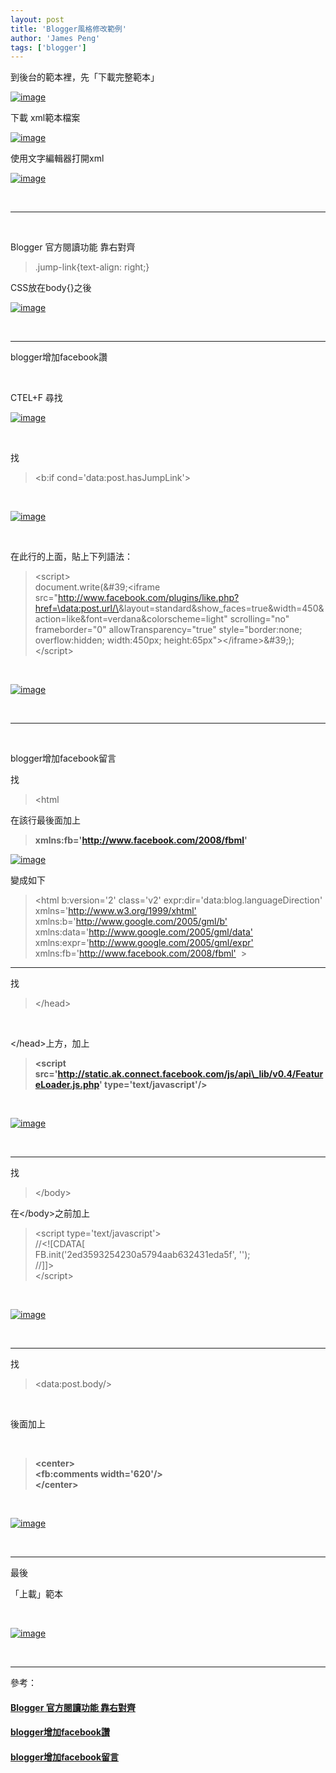 ```yaml
---
layout: post
title: 'Blogger風格修改範例'
author: 'James Peng'
tags: ['blogger']
---
```


到後台的範本裡，先「下載完整範本」

[![image](http://lh4.ggpht.com/-iJTKl2874-M/TlEbwjZMrpI/AAAAAAAAK8Q/ubnyuXvBkGs/image_thumb%25255B6%25255D.png?imgmax=800 "image")](http://lh5.ggpht.com/-KnOCoVwjRdk/TlEbwIZPq3I/AAAAAAAAK8M/aWwpH6ZjlfA/s1600-h/image%25255B8%25255D.png)

下載 xml範本檔案

[![image](http://lh6.ggpht.com/-w32CvSX3Nng/TlEbxrKqctI/AAAAAAAAK8Y/_3k7ju5yaEg/image_thumb%25255B9%25255D.png?imgmax=800 "image")](http://lh4.ggpht.com/-h1j7FKkq5QI/TlEbxCxKzQI/AAAAAAAAK8U/eAxX7dQHilk/s1600-h/image%25255B15%25255D.png)

使用文字編輯器打開xml

[![image](http://lh6.ggpht.com/-R076G6xSggU/TlEbya-DCTI/AAAAAAAAK8g/LnHDRBmNSrQ/image_thumb%25255B11%25255D.png?imgmax=800 "image")](http://lh4.ggpht.com/-UrdafrD7850/TlEbx91PCzI/AAAAAAAAK8c/MvBykxPfGwY/s1600-h/image%25255B19%25255D.png)

 

* * * * *

 

Blogger 官方閱讀功能 靠右對齊

> .jump-link{text-align: right;}

CSS放在body{}之後

[![image](http://lh6.ggpht.com/-glIdsu2FHlY/TlEbzT6nL7I/AAAAAAAAK8o/nP3UlFeAPRo/image_thumb%25255B13%25255D.png?imgmax=800 "image")](http://lh4.ggpht.com/-5HmUpc-fFxA/TlEby97L8CI/AAAAAAAAK8k/Sk2pfHKykKY/s1600-h/image%25255B23%25255D.png)

 

* * * * *

blogger增加facebook讚

 

CTEL+F 尋找

[![image](http://lh5.ggpht.com/-0pxqkBUsXdY/TlEb0Sh6sEI/AAAAAAAAK8w/99LAtaXRe40/image_thumb%25255B17%25255D.png?imgmax=800 "image")](http://lh6.ggpht.com/-51x-nPQ8SL0/TlEbz7FVR3I/AAAAAAAAK8s/Tmmnlmk929Y/s1600-h/image%25255B29%25255D.png)

 

找

> \<b:if cond='data:post.hasJumpLink'\>

 

[![image](http://lh6.ggpht.com/-qZY3IKtXzRY/TlEb1cTrdtI/AAAAAAAAK84/7ZucjEwLHFU/image_thumb%25255B29%25255D.png?imgmax=800 "image")](http://lh6.ggpht.com/-BaTnLbbdwY0/TlEb0469S-I/AAAAAAAAK80/me-2539nir0/s1600-h/image%25255B49%25255D.png)

 

在此行的上面，貼上下列語法：

> \<script\>  
> document.write(&\#39;&lt;iframe
> src=&quot;http://www.facebook.com/plugins/like.php?href=\<data:post.url/\>&amp;layout=standard&amp;show\_faces=true&amp;width=450&amp;action=like&amp;font=verdana&amp;colorscheme=light&quot;
> scrolling=&quot;no&quot; frameborder=&quot;0&quot;
> allowTransparency=&quot;true&quot; style=&quot;border:none;
> overflow:hidden; width:450px;
> height:65px&quot;&gt;&lt;/iframe&gt;&\#39;);  
> \</script\>

 

[![image](http://lh5.ggpht.com/-3fInfDl9nsI/TlEb2LR3nGI/AAAAAAAAK9A/Fm4mDb_MCY0/image_thumb%25255B31%25255D.png?imgmax=800 "image")](http://lh5.ggpht.com/-YleRiZXE-XM/TlEb1mfxurI/AAAAAAAAK88/wzbcz083HNk/s1600-h/image%25255B53%25255D.png)

 

* * * * *

 

blogger增加facebook留言

找

> \<html

在該行最後面加上

> **xmlns:fb='http://www.facebook.com/2008/fbml'**

[![image](http://lh5.ggpht.com/-VauiezIfkeM/TlEb3Opny5I/AAAAAAAAK9I/JvSMdbCtLIQ/image_thumb%25255B37%25255D.png?imgmax=800 "image")](http://lh6.ggpht.com/-ImqvTF85Kls/TlEb2lY69tI/AAAAAAAAK9E/hlZM9FMuiug/s1600-h/image%25255B69%25255D.png)

變成如下

> \<html b:version='2' class='v2' expr:dir='data:blog.languageDirection'
> xmlns='<http://www.w3.org/1999/xhtml'>
> xmlns:b='<http://www.google.com/2005/gml/b'>
> xmlns:data='<http://www.google.com/2005/gml/data'>
> xmlns:expr='<http://www.google.com/2005/gml/expr'>
> xmlns:fb='<http://www.facebook.com/2008/fbml'>  \>

* * * * *

找

> \</head\>

 

\</head\>上方，加上

> **\<script
> src='http://static.ak.connect.facebook.com/js/api\_lib/v0.4/FeatureLoader.js.php'
> type='text/javascript'/\>**

 

[![image](http://lh5.ggpht.com/-a3ZVM_Qh508/TlEb4HX36YI/AAAAAAAAK9Q/YcGMapQnZ-Y/image_thumb%25255B39%25255D.png?imgmax=800 "image")](http://lh4.ggpht.com/-rhRleUAq_tI/TlEb3lkwC9I/AAAAAAAAK9M/pxHTf7JjP8I/s1600-h/image%25255B73%25255D.png)

 

* * * * *

找

> \</body\>

在\</body\>之前加上

> \<script type='text/javascript'\>  
> //\<![CDATA[  
> FB.init('2ed3593254230a5794aab632431eda5f', '');  
> //]]\>  
> \</script\>

 

[![image](http://lh6.ggpht.com/-ujvxe9XQi1o/TlEe4nwC_2I/AAAAAAAAK-A/gU_TvG3ruo4/image_thumb%25255B52%25255D.png?imgmax=800 "image")](http://lh3.ggpht.com/-jftlwbEzLRM/TlEe4UMgHyI/AAAAAAAAK98/5lfi4GTb64I/s1600-h/image%25255B100%25255D.png)

 

* * * * *

找

> \<data:post.body/\>

 

後面加上

 

> **\<center\>  
> \<fb:comments width='620'/\>  
> \</center\>**

 

[![image](http://lh3.ggpht.com/-e00P2740cQo/TlEb57VeGNI/AAAAAAAAK9g/XZNlomfXu2U/image_thumb%25255B43%25255D.png?imgmax=800 "image")](http://lh3.ggpht.com/-yrUHHk26eJY/TlEb5W2cmTI/AAAAAAAAK9c/X0LCKgJ50ss/s1600-h/image%25255B81%25255D.png)

 

* * * * *

最後

「上載」範本

 

[![image](http://lh3.ggpht.com/-YMJAeIR6huQ/TlEb6hxrKoI/AAAAAAAAK9o/MQXyNy3N6H4/image_thumb%25255B45%25255D.png?imgmax=800 "image")](http://lh4.ggpht.com/-Eq_3G9dwB0E/TlEb6NoCH8I/AAAAAAAAK9k/s3qLUpSgyYo/s1600-h/image%25255B85%25255D.png)

 

* * * * *

參考：

#### [Blogger 官方閱讀功能 靠右對齊](http://note.jhpeng.com/2011/06/blogger.html)

#### [blogger增加facebook讚](http://note.jhpeng.com/2010/09/bloggerfacebook_25.html)

#### [blogger增加facebook留言](http://note.jhpeng.com/2010/09/bloggerfacebook.html)
